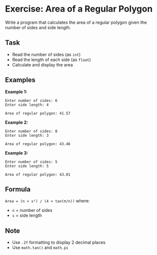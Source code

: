 # Exercise: Area of a Regular Polygon

Write a program that calculates the area of a regular polygon given the number of sides and side length.

## Task

- Read the number of sides (as `int`)
- Read the length of each side (as `float`)
- Calculate and display the area

## Examples

**Example 1:**

```
Enter number of sides: 6
Enter side length: 4
```

```
Area of regular polygon: 41.57
```

**Example 2:**

```
Enter number of sides: 8
Enter side length: 3
```

```
Area of regular polygon: 43.46
```

**Example 3:**

```
Enter number of sides: 5
Enter side length: 5
```

```
Area of regular polygon: 43.01
```

## Formula

`Area = (n × s²) / (4 × tan(π/n))` where:

- `n` = number of sides
- `s` = side length

## Note

- Use `.2f` formatting to display 2 decimal places
- Use `math.tan()` and `math.pi`

